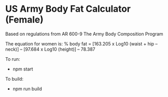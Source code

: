 # US Army Body Fat Calculator (Female)
Based on regulations from AR 600-9 The Army Body Composition Program

The equation for women is:
% body fat = [163.205 x Log10 (waist + hip – neck)] – [97.684 x Log10 (height)] – 78.387

To run:
- npm start

To build: 
- npm run build
